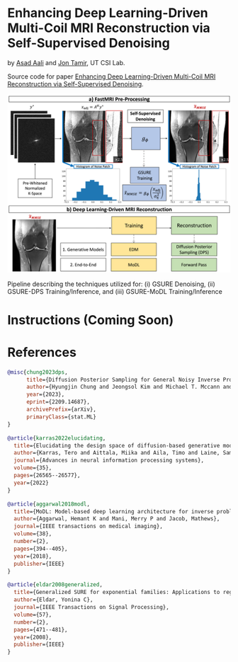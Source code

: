 # Enhancing Deep Learning-Driven Multi-Coil MRI Reconstruction via Self-Supervised Denoising
by [Asad Aali](https://asadaali.com/) and [Jon Tamir](http://users.ece.utexas.edu/~jtamir/csilab.html), UT CSI Lab.

Source code for paper [Enhancing Deep Learning-Driven Multi-Coil MRI Reconstruction via Self-Supervised Denoising]().

![samples](assets/pipeline.png)

Pipeline describing the techniques utilized for: (i) GSURE Denoising, (ii) GSURE-DPS Training/Inference, and (iii) GSURE-MoDL Training/Inference

# Instructions (Coming Soon)

# References

```bib
@misc{chung2023dps,
      title={Diffusion Posterior Sampling for General Noisy Inverse Problems}, 
      author={Hyungjin Chung and Jeongsol Kim and Michael T. Mccann and Marc L. Klasky and Jong Chul Ye},
      year={2023},
      eprint={2209.14687},
      archivePrefix={arXiv},
      primaryClass={stat.ML}
}
```

```bib
@article{karras2022elucidating,
  title={Elucidating the design space of diffusion-based generative models},
  author={Karras, Tero and Aittala, Miika and Aila, Timo and Laine, Samuli},
  journal={Advances in neural information processing systems},
  volume={35},
  pages={26565--26577},
  year={2022}
}
```

```bib
@article{aggarwal2018modl,
  title={MoDL: Model-based deep learning architecture for inverse problems},
  author={Aggarwal, Hemant K and Mani, Merry P and Jacob, Mathews},
  journal={IEEE transactions on medical imaging},
  volume={38},
  number={2},
  pages={394--405},
  year={2018},
  publisher={IEEE}
}
```

```bib
@article{eldar2008generalized,
  title={Generalized SURE for exponential families: Applications to regularization},
  author={Eldar, Yonina C},
  journal={IEEE Transactions on Signal Processing},
  volume={57},
  number={2},
  pages={471--481},
  year={2008},
  publisher={IEEE}
}
```
